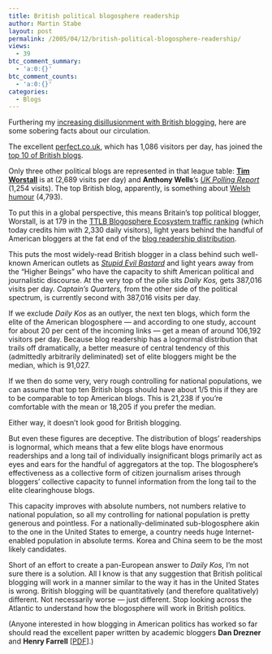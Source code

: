 ```yaml
---
title: British political blogosphere readership
author: Martin Stabe
layout: post
permalink: /2005/04/12/british-political-blogosphere-readership/
views:
  - 39
btc_comment_summary:
  - 'a:0:{}'
btc_comment_counts:
  - 'a:0:{}'
categories:
  - Blogs
---
```

Furthering my [increasing disillusionment with British blogging][1], here are some sobering facts about our circulation.

The excellent [perfect.co.uk][2], which has 1,086 visitors per day, has joined the [top 10 of British blogs][3].

Only three other political blogs are represented in that league table: [**Tim Worstall**][4] is at (2,689 visits per day) and **Anthony Wells**&rsquo;s *[UK Polling Report][5]* (1,254 visits). The top British blog, apparently, is something about [Welsh humour][3] (4,793).

To put this in a global perspective, this means Britain&rsquo;s top political blogger, Worstall, is at 179 in the [TTLB Blogosphere Ecosystem traffic ranking][6] (which today credits him with 2,330 daily visitors), light years behind the handful of American bloggers at the fat end of the [blog readership distribution][7].

This puts the most widely-read British blogger in a class behind such well-known American outlets as *[Stupid Evil Bastard][8]* and light years away from the &ldquo;Higher Beings&rdquo; who have the capacity to shift American political and journalistic discourse. At the very top of the pile sits *Daily Kos,* gets 387,016 visits per day. *Captain&rsquo;s Quarters,* from the other side of the political spectrum, is currently second with 387,016 visits per day.

If we exclude *Daily Kos* as an outlyer, the next ten blogs, which form the elite of the American blogosphere &mdash; and according to one study, account for about 20 per cent of the incoming links &mdash; get a mean of around 106,192 visitors per day. Because blog readership has a lognormal distribution that trails off dramatically, a better measure of central tendency of this (admittedly arbitrarily deliminated) set of elite bloggers might be the median, which is 91,027.

If we then do some very, very rough controlling for national populations, we can assume that top ten British blogs should have about 1/5 this if they are to be comparable to top American blogs. This is 21,238 if you&#8217;re comfortable with the mean or 18,205 if you prefer the median. 

Either way, it doesn&#8217;t look good for British blogging.

But even these figures are deceptive. The distribution of blogs&rsquo; readerships is lognormal, which means that a few elite blogs have enormous readerships and a long tail of individually insignificant blogs primarily act as eyes and ears for the handful of aggregators at the top. The blogosphere&rsquo;s effectiveness as a collective form of citizen journalism arises through bloggers&rsquo; collective capacity to funnel information from the long tail to the elite clearinghouse blogs. 

This capacity improves with absolute numbers, not numbers relative to national population, so all my controlling for national population is pretty generous and pointless. For a nationally-deliminated sub-blogosphere akin to the one in the United States to emerge, a country needs huge Internet-enabled population in absolute terms. Korea and China seem to be the most likely candidates.

Short of an effort to create a pan-European answer to *Daily Kos,* I&#8217;m not sure there is a solution. All I know is that any suggestion that British political blogging will work in a manner similar to the way it has in the United States is wrong. British blogging will be quantitatively (and therefore qualitatively) different. Not necessarily worse &mdash; just different. Stop looking across the Atlantic to understand how the blogosphere will work in British politics.

(Anyone interested in how blogging in American politics has worked so far should read the excellent paper written by academic bloggers **Dan Drezner** and **Henry Farrell** [[PDF][9]].)

 [1]: http://www.martinstabe.com/blog/archives/2005/04/more_britblog_p.php
 [2]: http://www.perfect.co.uk/2005/04/top-of-the-british-blogs
 [3]: http://www.britblog.com/directory/top_blogs.php
 [4]: http://www.timworstall.com/
 [5]: http://pollingreport.co.uk/blog/index.php
 [6]: http://www.truthlaidbear.com/TrafficRanking.php
 [7]: http://www.shirky.com/writings/powerlaw_weblog.html
 [8]: http://stupidevilbastard.com/
 [9]: http://www.utsc.utoronto.ca/~farrell/blogpaperfinal.pdf